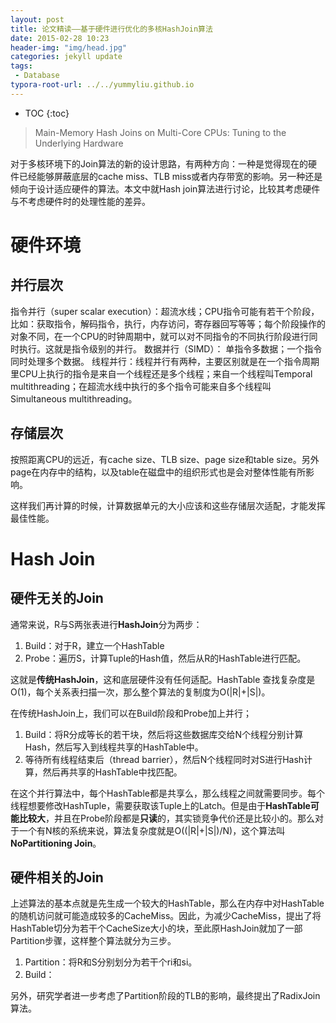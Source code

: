 ```yaml
---
layout: post
title: 论文精读——基于硬件进行优化的多核HashJoin算法
date: 2015-02-28 10:23
header-img: "img/head.jpg"
categories: jekyll update
tags:
 - Database
typora-root-url: ../../yummyliu.github.io
---
```


* TOC
{:toc}

> Main-Memory Hash Joins on Multi-Core CPUs: Tuning to the Underlying Hardware

对于多核环境下的Join算法的新的设计思路，有两种方向：一种是觉得现在的硬件已经能够屏蔽底层的cache miss、TLB miss或者内存带宽的影响。另一种还是倾向于设计适应硬件的算法。本文中就Hash join算法进行讨论，比较其考虑硬件与不考虑硬件时的处理性能的差异。

# 硬件环境

## 并行层次

指令并行（super scalar execution）：超流水线；CPU指令可能有若干个阶段，比如：获取指令，解码指令，执行，内存访问，寄存器回写等等；每个阶段操作的对象不同，在一个CPU的时钟周期中，就可以对不同指令的不同执行阶段进行同时执行。这就是指令级别的并行。
数据并行（SIMD）： 单指令多数据；一个指令同时处理多个数据。
线程并行：线程并行有两种，主要区别就是在一个指令周期里CPU上执行的指令是来自一个线程还是多个线程；来自一个线程叫Temporal multithreading；在超流水线中执行的多个指令可能来自多个线程叫Simultaneous multithreading。

## 存储层次

按照距离CPU的远近，有cache size、TLB size、page size和table size。另外page在内存中的结构，以及table在磁盘中的组织形式也是会对整体性能有所影响。

这样我们再计算的时候，计算数据单元的大小应该和这些存储层次适配，才能发挥最佳性能。

# Hash Join

## 硬件无关的Join

通常来说，R与S两张表进行**HashJoin**分为两步：

1. Build：对于R，建立一个HashTable
2. Probe：遍历S，计算Tuple的Hash值，然后从R的HashTable进行匹配。

这就是**传统HashJoin**，这和底层硬件没有任何适配。HashTable 查找复杂度是O(1)，每个关系表扫描一次，那么整个算法的复制度为O(|R|+|S|)。

在传统HashJoin上，我们可以在Build阶段和Probe加上并行；

1. Build：将R分成等长的若干块，然后将这些数据库交给N个线程分别计算Hash，然后写入到线程共享的HashTable中。
2. 等待所有线程结束后（thread barrier），然后N个线程同时对S进行Hash计算，然后再共享的HashTable中找匹配。

在这个并行算法中，每个HashTable都是共享么，那么线程之间就需要同步。每个线程想要修改HashTuple，需要获取该Tuple上的Latch。但是由于**HashTable可能比较大**，并且在Probe阶段都是**只读**的，其实锁竞争代价还是比较小的。那么对于一个有N核的系统来说，算法复杂度就是O((|R|+|S|)/N)，这个算法叫**NoPartitioning Join**。

## 硬件相关的Join

上述算法的基本点就是先生成一个较大的HashTable，那么在内存中对HashTable的随机访问就可能造成较多的CacheMiss。因此，为减少CacheMiss，提出了将HashTable切分为若干个CacheSize大小的块，至此原HashJoin就加了一部Partition步骤，这样整个算法就分为三步。

1. Partition：将R和S分别划分为若干个ri和si。
2. Build：

另外，研究学者进一步考虑了Partition阶段的TLB的影响，最终提出了RadixJoin算法。















